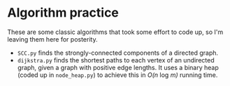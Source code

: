 # Algorithm practice
These are some classic algorithms that took some effort to code up, so I'm leaving them here for posterity.
* `SCC.py` finds the strongly-connected components of a directed graph.
* `dijkstra.py` finds the shortest paths to each vertex of an undirected graph, given a graph with positive edge lengths. It uses a binary heap (coded up in `node_heap.py`) to achieve this in *O(n* log *m)* running time.
